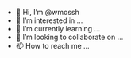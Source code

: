 - 👋 Hi, I’m @wmossh
- 👀 I’m interested in ...
- 🌱 I’m currently learning ...
- 💞️ I’m looking to collaborate on ...
- 📫 How to reach me ...

<!---
wmossh/wmossh is a ✨ special ✨ repository because its `README.md` (this file) appears on your GitHub profile.
You can click the Preview link to take a look at your changes.
--->
